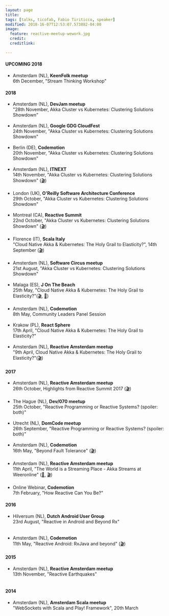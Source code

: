 ```yaml
---
layout: page
title:
tags: [talks, ticofab, Fabio Tiriticco, speaker]
modified: 2018-16-07T12:53:07.573882-04:00
image:
  feature: reactive-meetup-wework.jpg
  credit:
  creditlink:

---
```


#### UPCOMING 2018
 
* Amsterdam (NL), **KeenFolk meetup**<br>6th December, "Stream Thinking Workshop"<br>

#### 2018

* Amsterdam (NL), **DevJam meetup**<br>"28th November, Akka Cluster vs Kubernetes: Clustering Solutions Showdown"<br><br>
* Amsterdam (NL), **Google GDG CloudFest**<br>24th November, "Akka Cluster vs Kubernetes: Clustering Solutions Showdown"<br><br>
* Berlin (DE), **Codemotion**<br>20th November, "Akka Cluster vs Kubernetes: Clustering Solutions Showdown"<br><br>
* Amsterdam (NL), **ITNEXT**<br>14th November, "Akka Cluster vs Kubernetes: Clustering Solutions Showdown" ([🎬](https://www.youtube.com/watch?v=v2j2SyVhzTY&t=1s))<br><br>
* London (UK), **O'Reilly Software Architecture Conference**<br>29th October, "Akka Cluster vs Kubernetes: Clustering Solutions Showdown"<br><br>
* Montreal (CA), **Reactive Summit**<br>22nd October, "Akka Cluster vs Kubernetes: Clustering Solutions Showdown" ([🎬](https://t.co/f0b2mG6SeY))<br><br>
* Florence (IT), **Scala Italy**<br>"Cloud Native Akka & Kubernetes: The Holy Grail to Elasticity?", 14th September ([🎬](https://vimeo.com/294735363))<br><br>
* Amsterdam (NL), **Software Circus meetup**<br>21st August, "Akka Cluster vs Kubernetes: Clustering Solutions Showdown"<br><br>
* Malaga (ES), **J On The Beach**<br>25th May, "Cloud Native Akka & Kubernetes: The Holy Grail to Elasticity?"([🎬](https://youtu.be/OOXRgd5yUQo), [🎤](https://youtu.be/pZgrAnORNAU))<br><br>
* Amsterdam (NL), **Codemotion**<br>8th May, Community Leaders Panel Session<br><br>
* Krakow (PL), **React Sphere**<br>17th April, "Cloud Native Akka & Kubernetes: The Holy Grail to Elasticity?"<br><br>
* Amsterdam (NL), **Reactive Amsterdam meetup**<br>"9th April, Cloud Native Akka & Kubernetes: The Holy Grail to Elasticity?"([🎬](https://youtu.be/M8P3MFmMDk4))<br>

#### 2017

* Amsterdam (NL), **Reactive Amsterdam meetup**<br>26th October, Highlights from Reactive Summit 2017 ([🎬](https://youtu.be/J1mkMYIO9gg))<br><br>
* The Hague (NL), **Dev/070 meetup**<br>25th October, "Reactive Programming or Reactive Systems? (spoiler: both)"<br><br>
* Utrecht (NL), **DomCode meetup**<br>26th September, "Reactive Programming or Reactive Systems? (spoiler: both)"<br><br>
* Amsterdam (NL), **Codemotion**<br>16th May, "Beyond Fault Tolerance" ([🎬](https://youtu.be/zgKoAfhCHVE))<br><br>
* Amsterdam (NL), **Reactive Amsterdam meetup**<br>11th April, "The World is a Streaming Place - Akka Streams at Weeronline" ([🎤](https://youtu.be/eKkeHHTSETw), [🎬](https://youtu.be/MQGXrrhGUTw))<br><br>
* Online Webinar, **Codemotion**<br>7th February, "How Reactive Can You Be?"<br> 

#### 2016

* Hilversum (NL), **Dutch Android User Group**<br>23rd August, "Reactive in Android and Beyond Rx"<br><br><br>
* Amsterdam (NL), **Codemotion**<br>11th May, "Reactive Android: RxJava and beyond" ([🎬](https://youtu.be/QGYzrEZEW_k))<br>

#### 2015

* Amsterdam (NL), **Reactive Amsterdam meetup**<br>13th November, "Reactive Earthquakes"<br><br>

#### 2014

* Amsterdam (NL), **Amsterdam Scala meetup**<br>"WebSockets with Scala and Play! Framework", 20th March<br>



